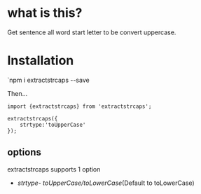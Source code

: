 # what is this?

Get sentence all word start letter to be convert uppercase.

# Installation

`npm i extractstrcaps --save


Then...
```
import {extractstrcaps} from 'extractstrcaps';

extractstrcaps({
    strtype:'toUpperCase'
});

```
## options
extractstrcaps supports 1 option
* *strtype*- _toUpperCase/toLowerCase_(Default to toLowerCase)
